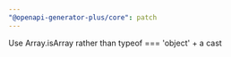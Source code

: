 ```yaml
---
"@openapi-generator-plus/core": patch
---
```


Use Array.isArray rather than typeof === 'object' + a cast
